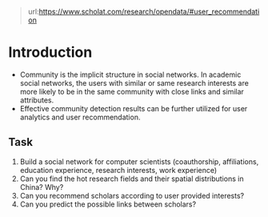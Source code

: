 > url:https://www.scholat.com/research/opendata/#user_recommendation

# Introduction
- Community is the implicit structure in social networks. In academic social networks, the users with similar or same research interests are more likely to be in the same community with close links and similar attributes.
- Effective community detection results can be further utilized for user analytics and user recommendation. 

Task
---
1. Build a social network for computer scientists (coauthorship, affiliations, education experience, research interests, work experience)
2. Can you find the hot research fields and their spatial distributions in China? Why?
3. Can you recommend scholars according to user provided interests?
4. Can you predict the possible links between scholars?